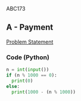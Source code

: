 ABC173

## A - Payment 
[Problem Statement](https://atcoder.jp/contests/abc173/tasks/abc173_a)

### Code (Python)
```python
n = int(input())
if (n % 1000 == 0):
  print(0)
else:
  print(1000 - (n % 1000))
```